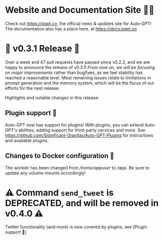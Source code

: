 # Website and Documentation Site 📰📖
Check out *https://agpt.co*, the official news & updates site for Auto-GPT!
The documentation also has a place here, at *https://docs.agpt.co*

# 🚀 v0.3.1 Release 🚀
Over a week and 47 pull requests have passed since v0.2.2, and we are happy to announce
the release of v0.3.1! *From now on, we will be focusing on major improvements* rather
than bugfixes, as we feel stability has reached a reasonable level. Most remaining
issues relate to limitations in prompt generation and the memory system, which will be
the focus of our efforts for the next release.

Highlights and notable changes in this release:

## Plugin support 🔌
Auto-GPT now has support for plugins! With plugins, you can extend Auto-GPT's abilities,
adding support for third-party services and more.
See https://github.com/Significant-Gravitas/Auto-GPT-Plugins for instructions and available plugins.

## Changes to Docker configuration 🐋
The workdir has been changed from */home/appuser* to */app*.
Be sure to update any volume mounts accordingly!

# ⚠️ Command `send_tweet` is DEPRECATED, and will be removed in v0.4.0 ⚠️
Twitter functionality (and more) is now covered by plugins, see [Plugin support 🔌]
